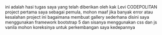 ini adalah hasi tugas saya yang telah diberikan oleh kak Levi CODEPOLITAN
project pertama saya sebagai pemula, mohon maaf jika banyak error atau kesalahan
project ini bagaimana membuat gallery sederhana
disini saya menggunakan framework bootstrap 5
dan sisanya menggunakan css dan js vanila
mohon koreksinya untuk perkembangan saya kedepannya

